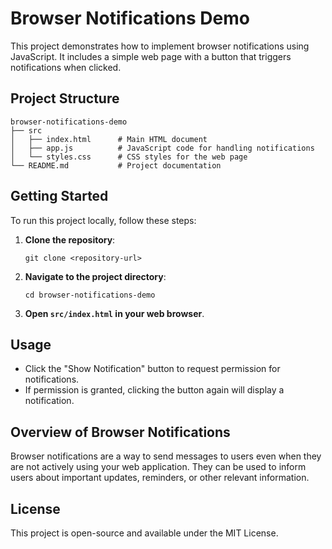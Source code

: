 # Browser Notifications Demo

This project demonstrates how to implement browser notifications using JavaScript. It includes a simple web page with a button that triggers notifications when clicked.

## Project Structure

```
browser-notifications-demo
├── src
│   ├── index.html      # Main HTML document
│   ├── app.js          # JavaScript code for handling notifications
│   └── styles.css      # CSS styles for the web page
└── README.md           # Project documentation
```

## Getting Started

To run this project locally, follow these steps:

1. **Clone the repository**:
   ```
   git clone <repository-url>
   ```

2. **Navigate to the project directory**:
   ```
   cd browser-notifications-demo
   ```

3. **Open `src/index.html` in your web browser**.

## Usage

- Click the "Show Notification" button to request permission for notifications.
- If permission is granted, clicking the button again will display a notification.

## Overview of Browser Notifications

Browser notifications are a way to send messages to users even when they are not actively using your web application. They can be used to inform users about important updates, reminders, or other relevant information.

## License

This project is open-source and available under the MIT License.